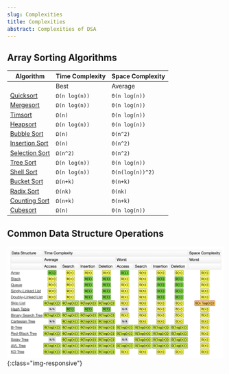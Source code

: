 ```yaml
---
slug: Complexities
title: Complexities
abstract: Complexities of DSA
---
```

## Array Sorting Algorithms

| Algorithm | Time Complexity | Space Complexity |
| --- | --- | --- |
|  | Best | Average | Worst | Worst |
| [Quicksort](http://en.wikipedia.org/wiki/Quicksort) | `Ω(n log(n))` | `Θ(n log(n))` | `O(n^2)` | `O(log(n))` |
| [Mergesort](http://en.wikipedia.org/wiki/Merge_sort) | `Ω(n log(n))` | `Θ(n log(n))` | `O(n log(n))` | `O(n)` |
| [Timsort](http://en.wikipedia.org/wiki/Timsort) | `Ω(n)` | `Θ(n log(n))` | `O(n log(n))` | `O(n)` |
| [Heapsort](http://en.wikipedia.org/wiki/Heapsort) | `Ω(n log(n))` | `Θ(n log(n))` | `O(n log(n))` | `O(1)` |
| [Bubble Sort](http://en.wikipedia.org/wiki/Bubble_sort) | `Ω(n)` | `Θ(n^2)` | `O(n^2)` | `O(1)` |
| [Insertion Sort](http://en.wikipedia.org/wiki/Insertion_sort) | `Ω(n)` | `Θ(n^2)` | `O(n^2)` | `O(1)` |
| [Selection Sort](http://en.wikipedia.org/wiki/Selection_sort) | `Ω(n^2)` | `Θ(n^2)` | `O(n^2)` | `O(1)` |
| [Tree Sort](https://en.wikipedia.org/wiki/Tree_sort) | `Ω(n log(n))` | `Θ(n log(n))` | `O(n^2)` | `O(n)` |
| [Shell Sort](http://en.wikipedia.org/wiki/Shellsort) | `Ω(n log(n))` | `Θ(n(log(n))^2)` | `O(n(log(n))^2)` | `O(1)` |
| [Bucket Sort](http://en.wikipedia.org/wiki/Bucket_sort "Only for integers. k is a number of buckets") | `Ω(n+k)` | `Θ(n+k)` | `O(n^2)` | `O(n)` |
| [Radix Sort](http://en.wikipedia.org/wiki/Radix_sort "Constant number of digits 'k'") | `Ω(nk)` | `Θ(nk)` | `O(nk)` | `O(n+k)` |
| [Counting Sort](https://en.wikipedia.org/wiki/Counting_sort "Difference between maximum and minimum number 'k'") | `Ω(n+k)` | `Θ(n+k)` | `O(n+k)` | `O(k)` |
| [Cubesort](https://en.wikipedia.org/wiki/Cubesort) | `Ω(n)` | `Θ(n log(n))` | `O(n log(n))` | `O(n)` |



## Common Data Structure Operations

![image-title-here](assets/gitbook/images/complexities.png){:class="img-responsive"}